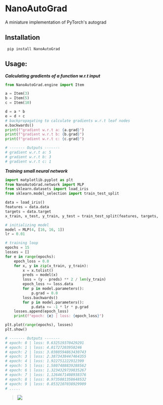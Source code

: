 # NanoAutoGrad
A miniature implementation of PyTorch's autograd

## Installation
```
 pip install NanoAutoGrad
```

## Usage:
***Calculating gradients of a function w.r.t input***
```python
from NanoAutoGrad.engine import Item

a = Item(3)
b = Item(5)
c = Item(10)

d = a * b
e = d + c
# backpropagating to calculate gradients w.r.t leaf nodes
e.backwards()
print(f"gradient w.r.t a: {a.grad}")
print(f"gradient w.r.t b: {b.grad}")
print(f"gradient w.r.t c: {c.grad}")

# ------- Outputs ------- 
# gradient w.r.t a: 5
# gradient w.r.t b: 3
# gradient w.r.t c: 1
```

***Training small neural network***
```python
import matplotlib.pyplot as plt
from NanoAutoGrad.network import MLP
from sklearn.datasets import load_iris
from sklearn.model_selection import train_test_split

data = load_iris()
features = data.data
targets = data.target
x_train, x_test, y_train, y_test = train_test_split(features, targets, train_size=0.8, shuffle=True)

# initializing model
model = MLP(4, [16, 16, 1])
lr = 0.01

# training loop
epochs = 15
losses = []
for e in range(epochs):
    epoch_loss = 0.0
    for x, y in zip(x_train, y_train):
        x = x.tolist()
        preds = model(x)
        loss = (y - preds) ** 2 / len(y_train)
        epoch_loss += loss.data
        for p in model.parameters():
            p.grad = 0.0
        loss.backwards()
        for p in model.parameters():
            p.data += -1 * lr * p.grad
    losses.append(epoch_loss)
    print(f"epoch: {e} | loss: {epoch_loss}")

plt.plot(range(epochs), losses)
plt.show()

# ------- Outputs ------- 
# epoch: 0 | loss: 9.632519370429291
# epoch: 1 | loss: 4.01727203958246
# epoch: 2 | loss: 3.0380594863430743
# epoch: 3 | loss: 2.3873438447464355
# epoch: 4 | loss: 1.922751222912399
# epoch: 5 | loss: 1.5807488839288562
# epoch: 6 | loss: 1.3234329739835267
# epoch: 7 | loss: 1.1264671408938376
# epoch: 8 | loss: 0.9735081358648532
# epoch: 9 | loss: 0.8532107038929909
# .....
```
> <img src="https://d2beiqkhq929f0.cloudfront.net/public_assets/assets/000/024/811/original/myplot.png?1675671242">
